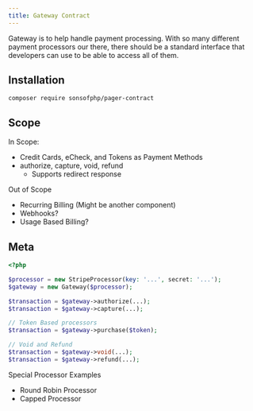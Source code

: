 ```yaml
---
title: Gateway Contract
---
```


Gateway is to help handle payment processing. With so many different payment
processors our there, there should be a standard interface that developers can
use to be able to access all of them.

## Installation

```shell
composer require sonsofphp/pager-contract
```

## Scope

In Scope:
- Credit Cards, eCheck, and Tokens as Payment Methods
- authorize, capture, void, refund
  - Supports redirect response

Out of Scope
- Recurring Billing (Might be another component)
- Webhooks?
- Usage Based Billing?

## Meta

```php
<?php

$processor = new StripeProcessor(key: '...', secret: '...');
$gateway = new Gateway($processor);

$transaction = $gateway->authorize(...);
$transaction = $gateway->capture(...);

// Token Based processors
$transaction = $gateway->purchase($token);

// Void and Refund
$transaction = $gateway->void(...);
$transaction = $gateway->refund(...);
```

Special Processor Examples
- Round Robin Processor
- Capped Processor
